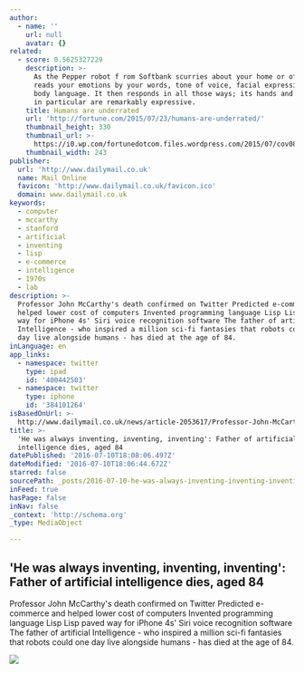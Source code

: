 ```yaml
---
author:
  - name: ''
    url: null
    avatar: {}
related:
  - score: 0.5625327229
    description: >-
      As the Pepper robot f rom Softbank scurries about your home or office, it
      reads your emotions by your words, tone of voice, facial expressions, and
      body language. It then responds in all those ways; its hands and posture
      in particular are remarkably expressive.
    title: Humans are underrated
    url: 'http://fortune.com/2015/07/23/humans-are-underrated/'
    thumbnail_height: 330
    thumbnail_url: >-
      https://i0.wp.com/fortunedotcom.files.wordpress.com/2015/07/cov08_ainside.jpg?fit=440%2C330&ssl=1
    thumbnail_width: 243
publisher:
  url: 'http://www.dailymail.co.uk'
  name: Mail Online
  favicon: 'http://www.dailymail.co.uk/favicon.ico'
  domain: www.dailymail.co.uk
keywords:
  - computer
  - mccarthy
  - stanford
  - artificial
  - inventing
  - lisp
  - e-commerce
  - intelligence
  - 1970s
  - lab
description: >-
  Professor John McCarthy's death confirmed on Twitter Predicted e-commerce and
  helped lower cost of computers Invented programming language Lisp Lisp paved
  way for iPhone 4s' Siri voice recognition software The father of artificial
  Intelligence - who inspired a million sci-fi fantasies that robots could one
  day live alongside humans - has died at the age of 84.
inLanguage: en
app_links:
  - namespace: twitter
    type: ipad
    id: '400442503'
  - namespace: twitter
    type: iphone
    id: '384101264'
isBasedOnUrl: >-
  http://www.dailymail.co.uk/news/article-2053617/Professor-John-McCarthy-Father-artificial-intelligence-dies-aged-84.html
title: >-
  'He was always inventing, inventing, inventing': Father of artificial
  intelligence dies, aged 84
datePublished: '2016-07-10T18:08:06.497Z'
dateModified: '2016-07-10T18:06:44.672Z'
starred: false
sourcePath: _posts/2016-07-10-he-was-always-inventing-inventing-inventing-father-of-a.md
inFeed: true
hasPage: false
inNav: false
_context: 'http://schema.org'
_type: MediaObject

---
```

<article style=""><h1>'He was always inventing, inventing, inventing': Father of artificial intelligence dies, aged 84</h1><p>Professor John McCarthy's death confirmed on Twitter Predicted e-commerce and helped lower cost of computers Invented programming language Lisp Lisp paved way for iPhone 4s' Siri voice recognition software The father of artificial Intelligence - who inspired a million sci-fi fantasies that robots could one day live alongside humans - has died at the age of 84.</p><img src="http://i.dailymail.co.uk/i/pix/2011/10/26/article-2053617-0E88926100000578-49_1024x615_large.jpg" /></article>